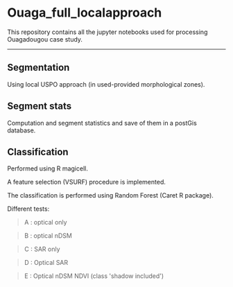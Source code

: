 # Ouaga_full_localapproach
This repository contains all the jupyter notebooks used for processing Ouagadougou case study.

----

## Segmentation
Using local USPO approach (in used-provided morphological zones).
## Segment stats
Computation and segment statistics and save of them in a postGis database.
## Classification
Performed using R magicell.

A feature selection (VSURF) procedure is implemented. 

The classification is performed using Random Forest (Caret R package).

Different tests:
> A : optical only

> B : optical nDSM

> C : SAR only

> D : Optical SAR

> E : Optical nDSM NDVI (class 'shadow included')